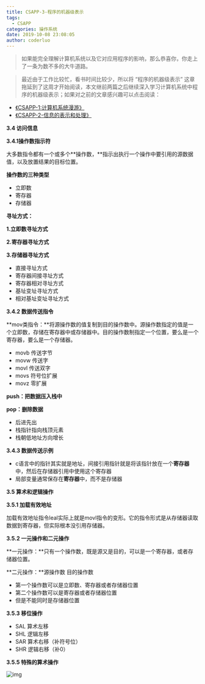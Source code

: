 ```yaml
---
title: CSAPP-3-程序的机器级表示
tags:
  - CSAPP
categories: 操作系统
date: 2019-10-08 23:08:05
author: coderluo
---
```


> 如果能完全理解计算机系统以及它对应用程序的影响，那么恭喜你，你走上了一条为数不多的大牛道路。

> 最近由于工作比较忙，看书时间比较少，所以将 “程序的机器级表示” 这章拖延到了这周才开始阅读，本文继前两篇之后继续深入学习计算机系统中程序的机器级表示；如果对之前的文章感兴趣可以点击阅读：
- [《CSAPP-1:计算机系统漫游》](<http://coderluo.top/2019/08/30/csapp/csapp-1-ji-suan-ji-xi-tong-man-you/>)
- [《CSAPP-2-信息的表示和处理》](<http://coderluo.top/2019/09/14/csapp/csapp-2-xin-xi-de-biao-shi-he-chu-li/>)



**3.4 访问信息**

**3.4.1操作数指示符**

 大多数指令都有一个或多个**操作数，**指示出执行一个操作中要引用的源数据值，以及放置结果的目标位置。

**操作数的三种类型**

- 立即数
- 寄存器
- 存储器

 

**寻址方式：**

**1.立即数寻址方式**

**2.寄存器寻址方式**

**3.存储器寻址方式**

- 直接寻址方式
- 寄存器间接寻址方式
- 寄存器相对寻址方式
- 基址变址寻址方式
- 相对基址变址寻址方式

**3.4.2 数据传送指令**

**mov类指令：**将源操作数的值复制到目的操作数中。源操作数指定的值是一个立即数，存储在寄存器中或存储器中。目的操作数制指定一个位置，要么是一个寄存器，要么是一个存储器。

- movb 传送字节
- movw 传送字
- movl 传送双字
- movs 符号位扩展
- movz 零扩展

**push：把数据压入栈中**

**pop：删除数据**

- 后进先出
- 栈指针指向栈顶元素
- 栈朝低地址方向增长

**3.4.3 数据传送示例**

- c语言中的指针其实就是地址，间接引用指针就是将该指针放在一个**寄存器**中，然后在存储器引用中使用这个寄存器
- 局部变量通常保存在**寄存器**中，而不是存储器

**3.5 算术和逻辑操作**

**3.5.1 加载有效地址**

加载有效地址指令leal实际上就是movl指令的变形。它的指令形式是从存储器读取数据到寄存器，但实际根本没引用存储器。

**3.5.2 一元操作和二元操作**

**一元操作：**只有一个操作数，既是源又是目的，可以是一个寄存器，或者存储器位置。

**二元操作：**源操作数 目的操作数

- 第一个操作数可以是立即数、寄存器或者存储器位置
- 第二个操作数可以是寄存器或者存储器位置
- 但是不能同时是存储器位置

**3.5.3 移位操作**

- SAL 算术左移
- SHL 逻辑左移
- SAR 算术右移（补符号位）
- SHR 逻辑右移（补0）

**3.5.5 特殊的算术操作**

![img](https://note.youdao.com/yws/public/resource/dfbc1fbd3191971d663ecbcb51bbc4f7/xmlnote/41FD155E21B54245A75B52C01B81BBAB/5403)

